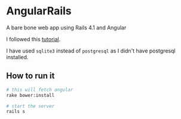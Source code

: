 # AngularRails
A bare bone web app using Rails 4.1 and Angular

I followed this [tutorial](http://start.jcolemorrison.com/setting-up-an-angularjs-and-rails-4-1-project/).

I have used `sqlite3` instead of `postgresql` as I didn't have postgresql installed.

## How to run it

```bash
# this will fetch angular
rake bower:install

# start the server
rails s
```